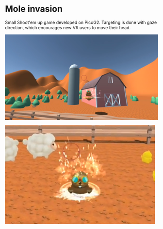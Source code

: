 # Mole invasion

Small Shoot'em up game developed on PicoG2.
Targeting is done with gaze direction, which encourages new VR users to move their head.

![mainImage](https://github.com/Thanaell/eXtended_Reality_Project/blob/main/FlyingMole.PNG)

![hitImage](https://github.com/Thanaell/eXtended_Reality_Project/blob/main/SplashOnHit.PNG)
